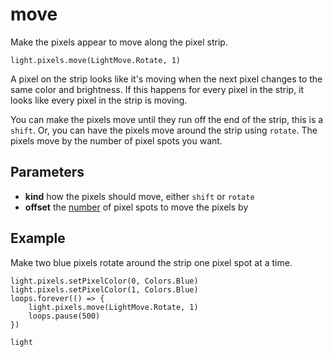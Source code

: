 # move

Make the pixels appear to move along the pixel strip.

```sig
light.pixels.move(LightMove.Rotate, 1)
```

A pixel on the strip looks like it's moving when the next pixel changes to
the same color and brightness. If this happens for every pixel in the strip,
it looks like every pixel in the strip is moving.

You can make the pixels move until they run off the end of the strip, this is a
`shift`. Or, you can have the pixels move around the strip using `rotate`. The
pixels move by the number of pixel spots you want.

## Parameters

* **kind** how the pixels should move, either `shift` or `rotate`
* **offset** the [number](/types/number) of pixel spots to move the pixels by

## Example

Make two blue pixels rotate around the strip one pixel spot at a time.

```blocks
light.pixels.setPixelColor(0, Colors.Blue)
light.pixels.setPixelColor(1, Colors.Blue)
loops.forever(() => {
    light.pixels.move(LightMove.Rotate, 1)
    loops.pause(500)
})
```

```package
light
```


